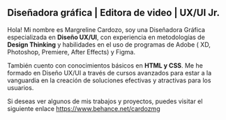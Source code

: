 ## Diseñadora gráfica | Editora de video | UX/UI Jr.
Hola! Mi nombre es Margreline Cardozo, soy una Diseñadora Gráfica especializada en **Diseño UX/UI**, con experiencia en metodologías de **Design Thinking** y habilidades  en el uso de programas de Adobe ( XD, Photoshop, Premiere, After Effects) y Figma.

También cuento con conocimientos básicos en **HTML y CSS**. Me he formado en Diseño UX/UI a través de cursos avanzados para estar a la vanguardia en la creación de soluciones efectivas y atractivas para los usuarios.

Si deseas ver algunos de mis trabajos y proyectos, puedes visitar el siguiente enlace
https://www.behance.net/cardozmg
